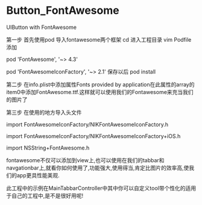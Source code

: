 # Button_FontAwesome
UIButton with FontAwesome

第一步
首先使用pod 导入fontawesome两个框架
cd 进入工程目录
vim Podfile
添加

pod 'FontAwesome', '~> 4.3'

pod 'FontAwesomeIconFactory', '~> 2.1'
保存以后
pod install

第二步
在info.plist中添加属性Fonts provided by application在此属性的array的item0中添加FontAwesome.ttf.这样就可以使用我们的Fontawesome来充当我们的图片了

第三步
在使用的地方导入头文件

import FontAwesomeIconFactory/NIKFontAwesomeIconFactory.h

import FontAwesomeIconFactory/NIKFontAwesomeIconFactory+iOS.h

import NSString+FontAwesome.h

fontawesome不仅可以添加到view上,也可以使用在我们的tabbar和navgationbar上,就看你如何使用了,功能强大,使用得当,肯定比图片的效率高,使我们的app更具性能美观.

此工程中的示例在MainTabbarController中其中你可以自定义tool带个性化的适用于自己的工程中,是不是很好用呢!

